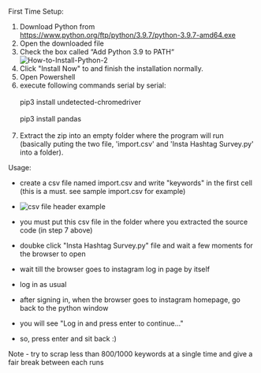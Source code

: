 First Time Setup:
  1. Download Python from https://www.python.org/ftp/python/3.9.7/python-3.9.7-amd64.exe
  2. Open the downloaded file
  3. Check the box called “Add Python 3.9 to PATH“
  ![How-to-Install-Python-2](https://user-images.githubusercontent.com/44648395/133725440-9ecce508-fba8-4f98-97cd-e36beda06a31.jpg)
  4. Click "Install Now" to and finish the installation normally.
  5. Open Powershell
  6. execute following commands serial by serial:<br></br>
    pip3 install undetected-chromedriver<br></br>
    pip3 install pandas<br></br>
  7. Extract the zip into an empty folder where the program will run (basically puting the two file, 'import.csv' and 'Insta Hashtag Survey.py' into a folder).

Usage:
-  create a csv file named import.csv and write "keywords" in the first cell (this is a must. see sample import.csv for example)
-  ![csv file header example](https://user-images.githubusercontent.com/44648395/133727864-44d04745-694f-438e-bd9b-4d81016e297c.png)

-  you must put this csv file in the folder where you extracted the source code (in step 7 above)
-  doubke click "Insta Hashtag Survey.py" file and wait a few moments for the browser to open
-  wait till the browser goes to instagram log in page by itself
-  log in as usual
-  after signing in, when the browser goes to instagram homepage, go back to the python window
-  you will see "Log in and press enter to continue..."
-  so, press enter and sit back :)

 Note - try to scrap less than 800/1000 keywords at a single time and give a fair break between each runs
